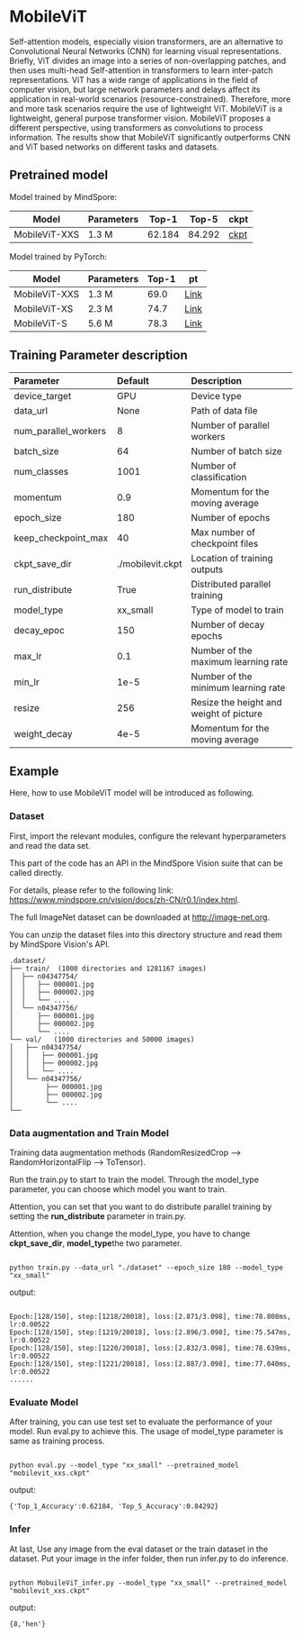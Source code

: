 # MobileViT

Self-attention models, especially vision transformers, are an alternative to Convolutional Neural Networks (CNN) for learning visual representations. Briefly, ViT divides an image into a series of non-overlapping patches, and then uses multi-head Self-attention in transformers to learn inter-patch representations. ViT has a wide range of applications in the field of computer vision, but large network parameters and delays affect its application in real-world scenarios (resource-constrained). Therefore, more and more task scenarios require the use of lightweight ViT. MobileViT is a lightweight, general purpose transformer vision. MobileViT proposes a different perspective, using transformers as convolutions to process information. The results show that MobileViT significantly outperforms CNN and ViT based networks on different tasks and datasets.

## Pretrained model

Model trained by MindSpore:

| Model         | Parameters | Top-1  | Top-5  | ckpt                                                                           |
|---------------|------------|--------|--------|--------------------------------------------------------------------------------|
| MobileViT-XXS | 1.3 M      | 62.184 | 84.292 | [ckpt](https://download.mindspore.cn/vision/cyclegan/apple/mobilevit_xxs.ckpt) |

Model trained by PyTorch:

| Model         | Parameters | Top-1 | pt                                                                                                        |
|---------------|------------|-------|-----------------------------------------------------------------------------------------------------------|
| MobileViT-XXS | 1.3 M      | 69.0  | [Link](https://docs-assets.developer.apple.com/ml-research/models/cvnets/classification/mobilevit_xxs.pt) |
| MobileViT-XS  | 2.3 M      | 74.7  | [Link](https://docs-assets.developer.apple.com/ml-research/models/cvnets/classification/mobilevit_xs.pt)  |
| MobileViT-S   | 5.6 M      | 78.3  | [Link](https://docs-assets.developer.apple.com/ml-research/models/cvnets/classification/mobilevit_s.pt)   |

## Training Parameter description

| Parameter            | Default          | Description                             |
|:---------------------|:-----------------|:----------------------------------------|
| device_target        | GPU              | Device type                             |
| data_url             | None             | Path of data file                       |
| num_parallel_workers | 8                | Number of parallel workers              |
| batch_size           | 64               | Number of batch size                    |
| num_classes          | 1001             | Number of classification                |
| momentum             | 0.9              | Momentum for the moving average         |
| epoch_size           | 180              | Number of epochs                        |
| keep_checkpoint_max  | 40               | Max number of checkpoint files          |
| ckpt_save_dir        | ./mobilevit.ckpt | Location of training outputs            |
| run_distribute       | True             | Distributed parallel training           |
| model_type           | xx_small         | Type of model to train                  |
| decay_epoc           | 150              | Number of decay epochs                  |
| max_lr               | 0.1              | Number of the maximum learning rate     |
| min_lr               | 1e-5             | Number of the minimum learning rate     |
| resize               | 256              | Resize the height and weight of picture |
| weight_decay         | 4e-5             | Momentum for the moving average         |

## Example

Here, how to use MobileViT model will be introduced as following.

### Dataset

First, import the relevant modules, configure the relevant hyperparameters and read the data set.

This part of the code has an API in the MindSpore Vision suite that can be called directly.

For details, please refer to the following link: https://www.mindspore.cn/vision/docs/zh-CN/r0.1/index.html.

The full ImageNet dataset can be downloaded at http://image-net.org.

You can unzip the dataset files into this directory structure and read them by MindSpore Vision's API.

```text
.dataset/
├── train/  (1000 directories and 1281167 images)
│  ├── n04347754/
│  │   ├── 000001.jpg
│  │   ├── 000002.jpg
│  │   └── ....
│  └── n04347756/
│      ├── 000001.jpg
│      ├── 000002.jpg
│      └── ....
└── val/   (1000 directories and 50000 images)
│   ├── n04347754/
│   │   ├── 000001.jpg
│   │   ├── 000002.jpg
│   │   └── ....
│   └── n04347756/
│        ├── 000001.jpg
│        ├── 000002.jpg
│        └── ....
└──

```

### Data augmentation and Train Model

Training data augmentation methods (RandomResizedCrop --> RandomHorizontalFlip --> ToTensor).

Run the train.py to start to train the model. Through the model_type parameter, you can choose which model you want to train.

Attention, you can set that  you want to do distribute parallel training by setting the **run_distribute** parameter in train.py.

Attention, when you change the model_type, you have to change **ckpt_save_dir**, **model_type**the two parameter.

```shell

python train.py --data_url "./dataset" --epoch_size 180 --model_type "xx_small"
```

output:

```text

Epoch:[128/150], step:[1218/20018], loss:[2.871/3.098], time:78.808ms, lr:0.00522
Epoch:[128/150], step:[1219/20018], loss:[2.896/3.098], time:75.547ms, lr:0.00522
Epoch:[128/150], step:[1220/20018], loss:[2.832/3.098], time:78.639ms, lr:0.00522
Epoch:[128/150], step:[1221/20018], loss:[2.887/3.098], time:77.040ms, lr:0.00522
......
```

### Evaluate Model

After training, you can use test set to evaluate the performance of your model.
Run eval.py to achieve this. The usage of model_type parameter is same as training process.

```shell

python eval.py --model_type "xx_small" --pretrained_model "mobilevit_xxs.ckpt"
```

output:

```text
{'Top_1_Accuracy':0.62184, 'Top_5_Accuracy':0.84292}
```

### Infer

At last, Use any image from the eval dataset or the train dataset in the dataset.
Put your image in the infer folder, then run infer.py to do inference.

```shell

python MobuileViT_infer.py --model_type "xx_small" --pretrained_model "mobilevit_xxs.ckpt"
```

output:

```text
{8,'hen'}
```